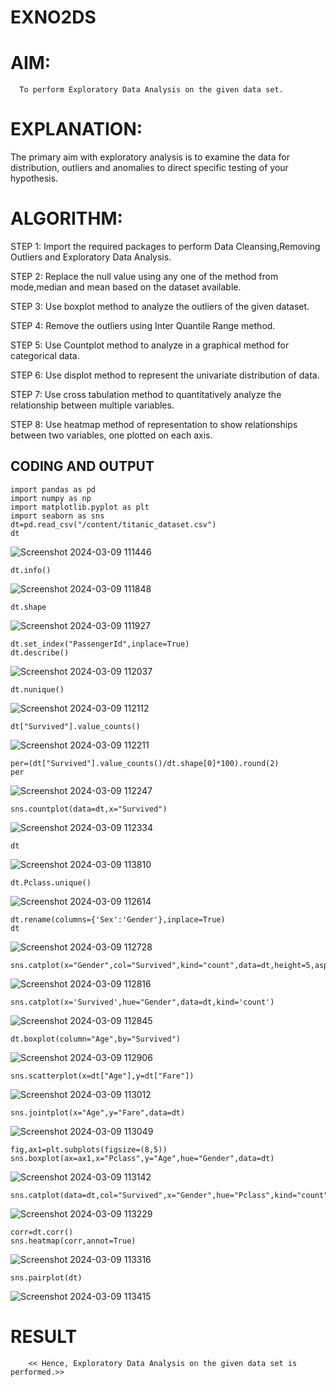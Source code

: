 # EXNO2DS
# AIM:
      To perform Exploratory Data Analysis on the given data set.
      
# EXPLANATION:
  The primary aim with exploratory analysis is to examine the data for distribution, outliers and anomalies to direct specific testing of your hypothesis.
  
# ALGORITHM:
STEP 1: Import the required packages to perform Data Cleansing,Removing Outliers and Exploratory Data Analysis.

STEP 2: Replace the null value using any one of the method from mode,median and mean based on the dataset available.

STEP 3: Use boxplot method to analyze the outliers of the given dataset.

STEP 4: Remove the outliers using Inter Quantile Range method.

STEP 5: Use Countplot method to analyze in a graphical method for categorical data.

STEP 6: Use displot method to represent the univariate distribution of data.

STEP 7: Use cross tabulation method to quantitatively analyze the relationship between multiple variables.

STEP 8: Use heatmap method of representation to show relationships between two variables, one plotted on each axis.

## CODING AND OUTPUT
```
import pandas as pd
import numpy as np
import matplotlib.pyplot as plt
import seaborn as sns
dt=pd.read_csv("/content/titanic_dataset.csv")
dt
```
![Screenshot 2024-03-09 111446](https://github.com/gokulapriya632202/EXNO2DS/assets/119560302/83f4ff2c-edd2-4191-9421-bf727013ebf8)


```
dt.info()
```
![Screenshot 2024-03-09 111848](https://github.com/gokulapriya632202/EXNO2DS/assets/119560302/d75d3d97-c83d-4d2b-bbf7-071485cb2187)


```
dt.shape
```
![Screenshot 2024-03-09 111927](https://github.com/gokulapriya632202/EXNO2DS/assets/119560302/10f26b11-c859-4ca8-860d-765c5edf09de)


```
dt.set_index("PassengerId",inplace=True)
dt.describe()
```
![Screenshot 2024-03-09 112037](https://github.com/gokulapriya632202/EXNO2DS/assets/119560302/716f82d5-d97a-4666-a113-ab39c226ee2a)


```
dt.nunique()
```
![Screenshot 2024-03-09 112112](https://github.com/gokulapriya632202/EXNO2DS/assets/119560302/99249907-8415-4dee-962f-f41d75c5158c)


```
dt["Survived"].value_counts()
```
![Screenshot 2024-03-09 112211](https://github.com/gokulapriya632202/EXNO2DS/assets/119560302/646f84ff-7fb7-43d6-87df-8bf3f4e169d1)


```
per=(dt["Survived"].value_counts()/dt.shape[0]*100).round(2)
per
```
![Screenshot 2024-03-09 112247](https://github.com/gokulapriya632202/EXNO2DS/assets/119560302/c41679de-84c8-49bf-b4ad-2ab91ec9b489)


```
sns.countplot(data=dt,x="Survived")
```
![Screenshot 2024-03-09 112334](https://github.com/gokulapriya632202/EXNO2DS/assets/119560302/c2e65eb0-78c2-4cab-96f9-19b940c74ce8)


```
dt
```
![Screenshot 2024-03-09 113810](https://github.com/gokulapriya632202/EXNO2DS/assets/119560302/6970fea4-0ff2-4194-bf19-55eb3c97830a)



```
dt.Pclass.unique()
```
![Screenshot 2024-03-09 112614](https://github.com/gokulapriya632202/EXNO2DS/assets/119560302/7eb9f3c4-151b-4973-a69d-531caccd63c1)


```
dt.rename(columns={'Sex':'Gender'},inplace=True)
dt
```
![Screenshot 2024-03-09 112728](https://github.com/gokulapriya632202/EXNO2DS/assets/119560302/31820297-9d0c-4ad2-b426-add463c8e562)


```
sns.catplot(x="Gender",col="Survived",kind="count",data=dt,height=5,aspect=.7)
```
![Screenshot 2024-03-09 112816](https://github.com/gokulapriya632202/EXNO2DS/assets/119560302/71535f1a-31eb-4667-bcaf-cc7d1c6f3395)


```
sns.catplot(x='Survived',hue="Gender",data=dt,kind='count')
```
![Screenshot 2024-03-09 112845](https://github.com/gokulapriya632202/EXNO2DS/assets/119560302/fbf4a83a-0a70-4dc5-80cc-0fc6267a87ce)


```
dt.boxplot(column="Age",by="Survived")
```
![Screenshot 2024-03-09 112906](https://github.com/gokulapriya632202/EXNO2DS/assets/119560302/7645eb0b-dd11-4b75-bdd9-e3f422b522ef)


```
sns.scatterplot(x=dt["Age"],y=dt["Fare"])
```
![Screenshot 2024-03-09 113012](https://github.com/gokulapriya632202/EXNO2DS/assets/119560302/cdbb0911-3aad-40f5-a84d-0bd22de66b66)


```
sns.jointplot(x="Age",y="Fare",data=dt)
```
![Screenshot 2024-03-09 113049](https://github.com/gokulapriya632202/EXNO2DS/assets/119560302/338e74f4-f66c-4896-a6de-8cc0446337cf)


```
fig,ax1=plt.subplots(figsize=(8,5))
sns.boxplot(ax=ax1,x="Pclass",y="Age",hue="Gender",data=dt)
```
![Screenshot 2024-03-09 113142](https://github.com/gokulapriya632202/EXNO2DS/assets/119560302/0d2340f5-38c8-4242-b241-4e7c959f3b61)


```
sns.catplot(data=dt,col="Survived",x="Gender",hue="Pclass",kind="count")
```
![Screenshot 2024-03-09 113229](https://github.com/gokulapriya632202/EXNO2DS/assets/119560302/3cfc8650-d94d-4e80-80b7-c913b9ac4bdb)


```
corr=dt.corr()
sns.heatmap(corr,annot=True)
```
![Screenshot 2024-03-09 113316](https://github.com/gokulapriya632202/EXNO2DS/assets/119560302/15d8888c-2ec2-47ec-b8b0-322bce02dd74)


```
sns.pairplot(dt)
```
![Screenshot 2024-03-09 113415](https://github.com/gokulapriya632202/EXNO2DS/assets/119560302/ea0e6e4b-1a73-458b-8cbb-a83071374afe)

# RESULT
        << Hence, Exploratory Data Analysis on the given data set is performed.>>
